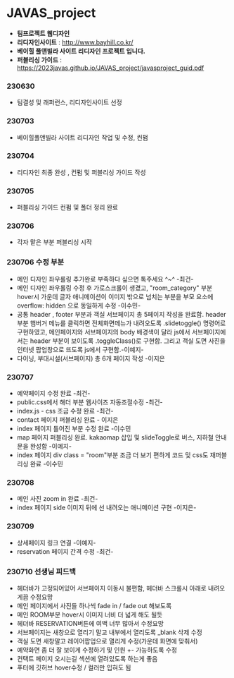 # JAVAS_project
- **팀프로젝트 웹디자인**
- **리디자인사이트** : <a href="http://www.bayhill.co.kr/" target="_blank"> http://www.bayhill.co.kr/ </a>
- ****베이힐 풀앤빌라 사이트 리디자인 프로젝트 입니다.****
- **퍼블리싱 가이드** : <https://2023javas.github.io/JAVAS_project/javasproject_guid.pdf>

### 230630 ###
- 팀결성 및 래퍼런스, 리디자인사이트 선정

### 230703 ###
- 베이힐풀앤빌라 사이트 리디자인 작업 및 수정, 컨펌

### 230704 ###
- 리디자인 최종 완성 , 컨펌 및 퍼블리싱 가이드 작성

### 230705 ###
- 퍼블리싱 가이드 컨펌 및 폴더 정리 완료

### 230706 ###
- 각자 맡은 부분 퍼블리싱 시작

### 230706 수정 부분 ###

 - 메인 디자인 좌우롤링 추가완료 부족하다 싶으면 톡주세요 ^~^ -최건- 
 - 메인 디자인 좌우롤링 수정 후 가로스크롤이 생겼고,   "room_category" 부분  hover시 가운데 글자 애니메이션이 이미지 밖으로 넘치는 부분을 부모 요소에 overflow:  hidden 으로 동일하게 수정   -이수민-
  - 공통 header , footer 부분과 객실 서브페이지 총 5페이지 작성을 완료함. header 부분 햄버거 메뉴를 클릭하면 전체화면메뉴가 내려오도록 .slidetoggle() 명령어로 구현하였고,  메인페이지와 서브페이지의 body 배경색이 달라 js에서 서브페이지에서는 header 부분이 보이도록 .toggleClass()로 구현함.  그리고 객실 도면 사진을 인터넷 팝업창으로 뜨도록 js에서 구현함.-이예지-
- 다이닝, 부대시설(서브페이지) 총 6개 페이지 작성 -이지은

### 230707 ###
- 예약페이지 수정 완료 -최건-
- public.css에서 해더 부분 웹사이즈 자동조절수정 -최건-
- index.js - css 조금 수정 완료 -최건-
- contact 페이지 퍼블리싱 완료 - 이지은
- index 페이지 틀어진 부분 수정 완료 -이수민
- map 페이지 퍼블리싱 완료. kakaomap 삽입 및 slideToggle로 버스, 지하철 안내문을 완성함 -이예지-
- index 페이지 div class = "room"부분 조금 더 보기 편하게 코드 및 css도 재퍼블리싱 완료 -이수민 

### 230708 ###
- 메인 사진 zoom in 완료 -최건- 
- index 페이지 side 이미지 뒤에 선 내려오는 애니메이션 구현 -이지은-

### 230709 ###
- 상세페이지 링크 연결 -이예지-
- reservation 페이지 간격 수정 -최건-


### 230710 선생님 피드백 ###
- 헤더바가 고정되어있어 서브페이지 이동시 불편함, 헤더바 스크롤시 아래로 내려오게끔 수정요망
- 메인 페이지에서 사진들 하나씩 fade in / fade out 해보도록
- 메인 ROOM부분 hover시 이미지 너비 더 넓게 해도 될듯
- 헤더바 RESERVATION버튼에 여백 너무 많아서 수정요망
- 서브페이지는 새창으로 열리기 말고 내부에서 열리도록 _blank 삭제 수정
- 객실 도면 새창말고 레이어팝업으로 열리게 수정(가운데 화면에 맞춰서)
- 예약화면 좀 더 잘 보이게 수정하기 및 인원 +-  가능하도록 수정
- 컨택트 페이지 오시는길 섹션에 열려있도록 하는게 좋음
- 푸터에 깃허브 hover수정 / 컬러만 입혀도 됨
